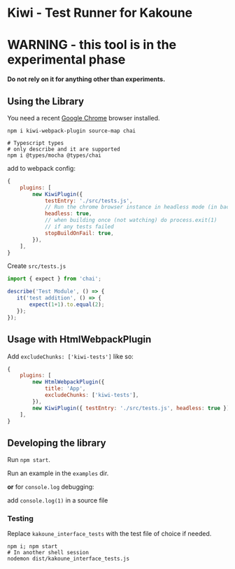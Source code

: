 # Kiwi - Test Runner for Kakoune

# WARNING - this tool is in the experimental phase

__Do not rely on it for anything other than experiments.__


## Using the Library

You need a recent [Google Chrome](https://www.google.com/chrome/) browser installed.

```
npm i kiwi-webpack-plugin source-map chai

# Typescript types
# only describe and it are supported
npm i @types/mocha @types/chai
```

add to webpack config:

```javascript
{
    plugins: [
        new KiwiPlugin({
        	testEntry: './src/tests.js',
        	// Run the chrome browser instance in headless mode (in background without window)
        	headless: true,
        	// when building once (not watching) do process.exit(1)
        	// if any tests failed
        	stopBuildOnFail: true,
    	}),
    ],
}

```

Create `src/tests.js`

```javascript
import { expect } from 'chai';

describe('Test Module', () => {
   it('test addition', () => {
       expect(1+1).to.equal(2);
   });
});

```

## Usage with HtmlWebpackPlugin

Add `excludeChunks: ['kiwi-tests']` like so:

```js
{
    plugins: [
        new HtmlWebpackPlugin({
            title: 'App',
            excludeChunks: ['kiwi-tests'],
        }),
        new KiwiPlugin({ testEntry: './src/tests.js', headless: true }),
    ],
}

```

## Developing the library

Run `npm start`.

Run an example in the `examples` dir.

__or__ for `console.log` debugging: 

add `console.log(1)` in a source file

### Testing

Replace `kakoune_interface_tests` with the test file of choice if needed.

```
npm i; npm start
# In another shell session
nodemon dist/kakoune_interface_tests.js
```
